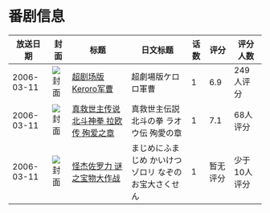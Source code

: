 # 番剧信息

|放送日期|封面|标题|日文标题|话数|评分|评分人数|
|---|---|---|---|---|---|---|
|2006-03-11|![封面](https://lain.bgm.tv/pic/cover/c/09/2c/3761_miU07.jpg)|[超剧场版 Keroro军曹](https://bangumi.tv/subject/3761)|超劇場版ケロロ軍曹|1|6.9|249人评分|
|2006-03-11|![封面](https://lain.bgm.tv/pic/cover/c/00/d5/44961_jka8f.jpg)|[真救世主传说 北斗神拳 拉欧传 殉爱之章](https://bangumi.tv/subject/44961)|真救世主伝説 北斗の拳 ラオウ伝 殉愛の章|1|7.1|68人评分|
|2006-03-11|![封面](https://lain.bgm.tv/pic/cover/c/db/df/83547_qm241.jpg)|[怪杰佐罗力 谜之宝物大作战](https://bangumi.tv/subject/83547)|まじめにふまじめ かいけつゾロリ なぞのお宝大さくせん|1|暂无评分|少于10人评分|

